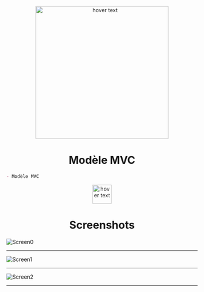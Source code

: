 <p align="center">
  <img src="https://learn.microsoft.com/fr-fr/aspnet/mvc/overview/older-versions-1/overview/asp-net-mvc-overview/_static/image1.jpg" width="350" title="hover text">
</p>

<h1 align="center">Modèle MVC</h1>

```md
- Modèle MVC
```


<p align="center">
  <img src="https://upload.wikimedia.org/wikipedia/commons/thumb/2/2d/Visual_Studio_Code_1.18_icon.svg/2056px-Visual_Studio_Code_1.18_icon.svg.png" width="50" title="hover text">
</p>

<h1 align="center">Screenshots</h1>

![Screen0](Screenshots/04.png)

---
![Screen1](Screenshots/02.png)

---
![Screen2](Screenshots/03.png)

---
